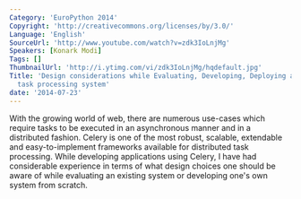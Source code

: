 ```yaml
---
Category: 'EuroPython 2014'
Copyright: 'http://creativecommons.org/licenses/by/3.0/'
Language: 'English'
SourceUrl: 'http://www.youtube.com/watch?v=zdk3IoLnjMg'
Speakers: [Konark Modi]
Tags: []
ThumbnailUrl: 'http://i.ytimg.com/vi/zdk3IoLnjMg/hqdefault.jpg'
Title: 'Design considerations while Evaluating, Developing, Deploying a distributed
  task processing system'
date: '2014-07-23'
---
```

With the growing world of web, there are numerous use-cases which require tasks to be executed in an asynchronous manner and in a distributed fashion. 
Celery is one of the most robust, scalable, extendable and easy-to-implement frameworks available for distributed task processing. While developing applications using Celery, I have had considerable experience in terms of what design choices one should be aware of while evaluating an existing system or developing one's own system from scratch.